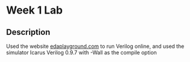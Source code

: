 # Week 1 Lab
## Description
Used the website [edaplayground.com](www.edaplayground.com) to run Verilog online, and used the simulator Icarus Verilog 0.9.7 with -Wall as the compile option